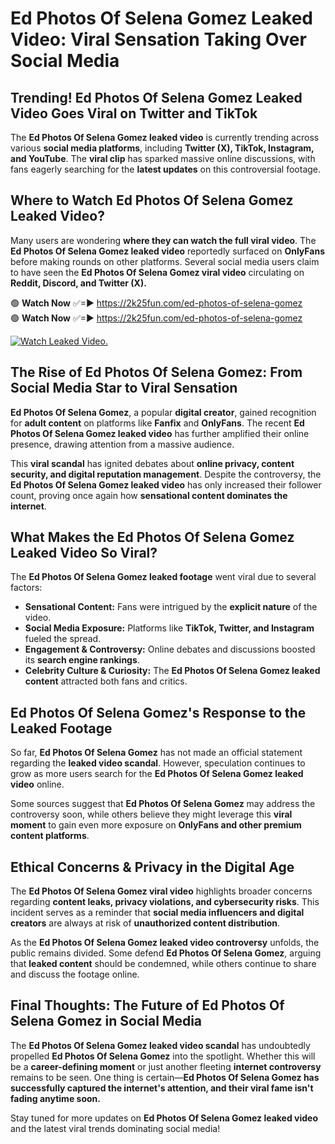 # Ed Photos Of Selena Gomez Leaked Video: Viral Sensation Taking Over Social Media

## **Trending! Ed Photos Of Selena Gomez Leaked Video Goes Viral on Twitter and TikTok**
The **Ed Photos Of Selena Gomez leaked video** is currently trending across various **social media platforms**, including **Twitter (X), TikTok, Instagram, and YouTube**. The **viral clip** has sparked massive online discussions, with fans eagerly searching for the **latest updates** on this controversial footage.

## **Where to Watch Ed Photos Of Selena Gomez Leaked Video?**
Many users are wondering **where they can watch the full viral video**. The **Ed Photos Of Selena Gomez leaked video** reportedly surfaced on **OnlyFans** before making rounds on other platforms. Several social media users claim to have seen the **Ed Photos Of Selena Gomez viral video** circulating on **Reddit, Discord, and Twitter (X).**

🟢 **Watch Now** ✅=► https://2k25fun.com/ed-photos-of-selena-gomez  
🟢 **Watch Now** ✅=► https://2k25fun.com/ed-photos-of-selena-gomez  

[![Watch Leaked Video.](https://miro.medium.com/v2/resize:fit:828/format:webp/1*cilzJN44JGOrTw9NJCrNHA.gif "Watch Leaked Video")](https://2k25fun.com/ed-photos-of-selena-gomez)

## **The Rise of Ed Photos Of Selena Gomez: From Social Media Star to Viral Sensation**
**Ed Photos Of Selena Gomez**, a popular **digital creator**, gained recognition for **adult content** on platforms like **Fanfix** and **OnlyFans**. The recent **Ed Photos Of Selena Gomez leaked video** has further amplified their online presence, drawing attention from a massive audience.

This **viral scandal** has ignited debates about **online privacy, content security, and digital reputation management**. Despite the controversy, the **Ed Photos Of Selena Gomez leaked video** has only increased their follower count, proving once again how **sensational content dominates the internet**.

## **What Makes the Ed Photos Of Selena Gomez Leaked Video So Viral?**
The **Ed Photos Of Selena Gomez leaked footage** went viral due to several factors:
- **Sensational Content:** Fans were intrigued by the **explicit nature** of the video.
- **Social Media Exposure:** Platforms like **TikTok, Twitter, and Instagram** fueled the spread.
- **Engagement & Controversy:** Online debates and discussions boosted its **search engine rankings**.
- **Celebrity Culture & Curiosity:** The **Ed Photos Of Selena Gomez leaked content** attracted both fans and critics.

## **Ed Photos Of Selena Gomez's Response to the Leaked Footage**
So far, **Ed Photos Of Selena Gomez** has not made an official statement regarding the **leaked video scandal**. However, speculation continues to grow as more users search for the **Ed Photos Of Selena Gomez leaked video** online.

Some sources suggest that **Ed Photos Of Selena Gomez** may address the controversy soon, while others believe they might leverage this **viral moment** to gain even more exposure on **OnlyFans and other premium content platforms**.

## **Ethical Concerns & Privacy in the Digital Age**
The **Ed Photos Of Selena Gomez viral video** highlights broader concerns regarding **content leaks, privacy violations, and cybersecurity risks**. This incident serves as a reminder that **social media influencers and digital creators** are always at risk of **unauthorized content distribution**.

As the **Ed Photos Of Selena Gomez leaked video controversy** unfolds, the public remains divided. Some defend **Ed Photos Of Selena Gomez**, arguing that **leaked content** should be condemned, while others continue to share and discuss the footage online.

## **Final Thoughts: The Future of Ed Photos Of Selena Gomez in Social Media**
The **Ed Photos Of Selena Gomez leaked video scandal** has undoubtedly propelled **Ed Photos Of Selena Gomez** into the spotlight. Whether this will be a **career-defining moment** or just another fleeting **internet controversy** remains to be seen. One thing is certain—**Ed Photos Of Selena Gomez has successfully captured the internet's attention, and their viral fame isn't fading anytime soon.**

Stay tuned for more updates on **Ed Photos Of Selena Gomez leaked video** and the latest viral trends dominating social media!